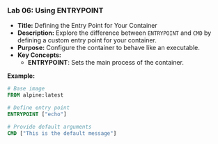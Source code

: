### **Lab 06: Using ENTRYPOINT**
- **Title:** Defining the Entry Point for Your Container  
- **Description:** Explore the difference between `ENTRYPOINT` and `CMD` by defining a custom entry point for your container.  
- **Purpose:** Configure the container to behave like an executable.  
- **Key Concepts:**  
  - **ENTRYPOINT**: Sets the main process of the container.

**Example:**
```Dockerfile
# Base image
FROM alpine:latest

# Define entry point
ENTRYPOINT ["echo"]

# Provide default arguments
CMD ["This is the default message"]
```